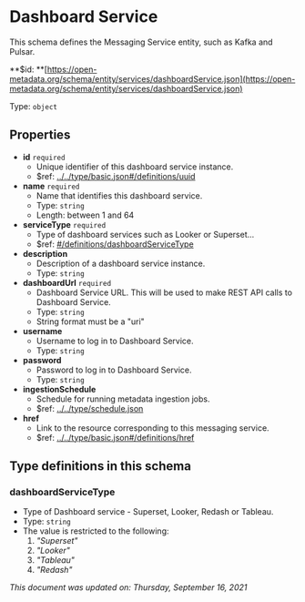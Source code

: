 # Dashboard Service

This schema defines the Messaging Service entity, such as Kafka and Pulsar.

**$id: **[https://open-metadata.org/schema/entity/services/dashboardService.json](https://open-metadata.org/schema/entity/services/dashboardService.json)

Type: `object`

## Properties

* **id** `required`
  * Unique identifier of this dashboard service instance.
  * $ref: [../../type/basic.json#/definitions/uuid](../types/basic.md#uuid)
* **name** `required`
  * Name that identifies this dashboard service.
  * Type: `string`
  * Length: between 1 and 64
* **serviceType** `required`
  * Type of dashboard services such as Looker or Superset...
  * $ref: [#/definitions/dashboardServiceType](dashboardservice.md#dashboardservicetype)
* **description**
  * Description of a dashboard service instance.
  * Type: `string`
* **dashboardUrl** `required`
  * Dashboard Service URL. This will be used to make REST API calls to Dashboard Service.
  * Type: `string`
  * String format must be a "uri"
* **username**
  * Username to log in to Dashboard Service.
  * Type: `string`
* **password**
  * Password to log in to Dashboard Service.
  * Type: `string`
* **ingestionSchedule**
  * Schedule for running metadata ingestion jobs.
  * $ref: [../../type/schedule.json](../types/schedule.md)
* **href**
  * Link to the resource corresponding to this messaging service.
  * $ref: [../../type/basic.json#/definitions/href](../types/basic.md#href)

## Type definitions in this schema

### dashboardServiceType

* Type of Dashboard service - Superset, Looker, Redash or Tableau.
* Type: `string`
* The value is restricted to the following: 
  1. _"Superset"_
  2. _"Looker"_
  3. _"Tableau"_
  4. _"Redash"_

_This document was updated on: Thursday, September 16, 2021_
